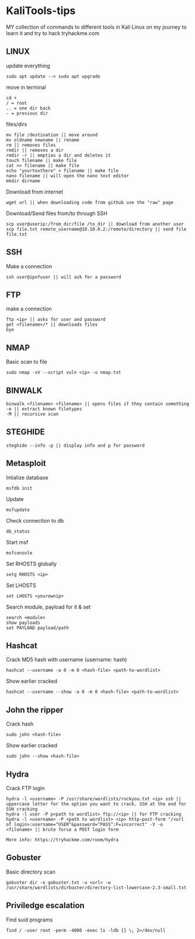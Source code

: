 # KaliTools-tips
MY collection of commands to different tools in Kali Linux on my journey to learn it and try to hack tryhackme.com

## LINUX
update everything
```
sudo apt update --> sudo apt upgrade
```
move in terminal
```
cd +
/ = root
.. = one dir back
- = previous dir
```
files/dirs
```
mv file /destination || move around
mv oldname newname || rename
rm || removes files
rmdir || removes a dir
rmdir -r || empties a dir and deletes it
touch filename || make file
cat >> filename || make file
echo "yourtexthere" > filename || make file
nano filename || will open the nano text editor
mkdir dirname
```
Download from internet
```
wget url || when downloading code from github use the "raw" page
```
Download/Send files from/to through SSH
```
scp user@userip:/from_dir/file /to_dir || download from another user
scp file.txt remote_username@10.10.0.2:/remote/directory || send file file.txt
```
## SSH
Make a connection
```
ssh user@ipofuser || will ask for a password
```
## FTP
make a connection
```
ftp <ip> || asks for user and password
get <filename>/* || downloads files
bye 
```
## NMAP
Basic scan to file
```
sudo nmap -sV --script vuln <ip> -o nmap.txt
```
## BINWALK
```
binwalk <filename> <filename> || opens files if they contain something
-e || extract known filetypes
-M || recursive scan
```
## STEGHIDE
```
steghide --info -p || display info and p for password
```

## Metasploit
Intialize database 
```
msfdb init
```
Update
```
msfupdate
```
Check connection to db
```
db_status
```

Start msf 
```
msfconsole
```

Set RHOSTS globally
```
setg RHOSTS <ip>
```
Set LHOSTS
```
set LHOSTS <yourownip>
```
Search module, payload for it & set
```
search <module>
show payloads
set PAYLOAD payload/path
```  

## Hashcat
Crack MD5 hash with username (username: hash)
```
hashcat --username -a 0 -m 0 <hash-file> <path-to-wordlist>
```

Show earlier cracked
```
hashcat --username --show -a 0 -m 0 <hash-file> <path-to-wordlist>
```  

## John the ripper
Crack hash
```
sudo john <hash-file>
```  

Show earlier cracked
```
sudo john --show <hash-file>
```  

## Hydra
Crack FTP login
``` 
hydra -l <username> -P /usr/share/wordlists/rockyou.txt <ip> ssh || uppercase letter for the option you want to crack. SSH at the end for SSH cracking
hydra -l user -P p<path to wordlist> ftp://<ip> || for FTP cracking
hydra -l <username> -P <path to wordlist> <ip> http-post-form "/<url of login>:username=^USER^&password=^PASS^:F=incorrect" -V -o <filename> || brute force a POST login form

More info: https://tryhackme.com/room/hydra
``` 

## Gobuster
Basic directory scan
```
gobuster dir -o gobuster.txt -u <url> -w /usr/share/wordlists/dirbuster/directory-list-lowercase-2.3-small.txt
```

## Priviledge escalation
Find suid programs
```
find / -user root -perm -4000 -exec ls -ldb {} \; 2>/dev/null
```
